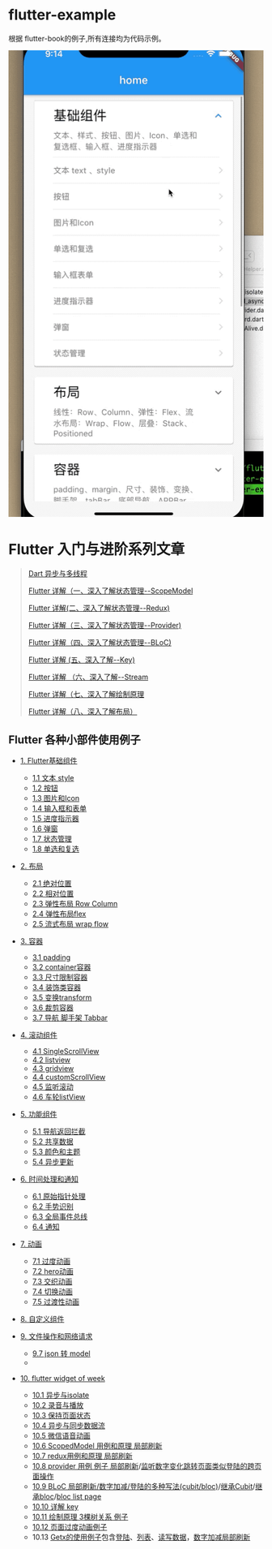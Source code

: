 # flutter-example
根据 flutter-book的例子,所有连接均为代码示例。

![gif](img/demo.gif)

# Flutter 入门与进阶系列文章
  
> [Dart 异步与多线程](https://juejin.im/post/6855129006103576584)
>
> [Flutter 详解（一、深入了解状态管理--ScopeModel](https://juejin.im/post/6860001014289416205)
>
> [Flutter 详解(二、深入了解状态管理--Redux)](https://juejin.im/post/6860747643493515278)
>
> [Flutter 详解（三、深入了解状态管理--Provider)](https://juejin.im/post/6862150535043252237)
>
> [Flutter 详解（四、深入了解状态管理--BLoC)](https://juejin.im/post/6862932168729952264)
>
> [Flutter 详解 (五、深入了解--Key)](https://juejin.im/post/6863300824660082701)
>
> [Flutter 详解 （六、深入了解--Stream](https://juejin.im/post/6864824541764550663)
>
> [Flutter 详解（七、深入了解绘制原理](https://juejin.im/post/6865554947941859335)
>
>[Flutter 详解（八、深入了解布局）](https://juejin.im/post/6867434802262982669/)

##  Flutter 各种小部件使用例子

* [1. Flutter基础组件](#)
	* [1.1 文本 style](lib/baseWidget/baseText.dart)
	* [1.2 按钮](lib/baseWidget/baseButtons.dart)
	* [1.3 图片和Icon](lib/baseWidget/imgAndIcon.dart)
	* [1.4 输入框和表单](lib/baseWidget/baseTextField.dart)
	* [1.5 进度指示器](lib/baseWidget/baseIndicator.dart)
	* [1.6 弹窗](lib/baseWidget/dialog.dart)
	* [1.7 状态管理](lib/baseWidget/baseState.dart)
	* [1.8 单选和复选](lib/baseWidget/baseSwitch.dart)
* [2. 布局](#)
	* [2.1 绝对位置](lib/layout/base_stack.dart)
	* [2.2 相对位置](lib/layout/base_align.dart)
	* [2.3 弹性布局 Row  Column](lib/layout/base_row_and_column.dart)
	* [2.4 弹性布局flex](lib/layout/baseFlex.dart)
	* [2.5 流式布局 wrap flow](lib/layout/base_flow_and_wrap.dart)
* [3. 容器](#)
	* [3.1 padding](/lib/container/base_padding.dart) 
	* [3.2 container容器](/lib/container/base_container.dart)
	* [3.3 尺寸限制容器](/lib/container/base_constraints.dart)
	* [3.4 装饰类容器](/lib/container/base_decorateBox.dart)
	* [3.5 变换transform](/lib/container/base_transform.dart)
	* [3.6 裁剪容器](/lib/container/base_clip.dart)
	* [3.7 导航 脚手架 Tabbar](/lib/container/base_bars.dart)

* [4. 滚动组件](#)
	* [4.1 SingleScrollView](lib/scrollview/baseSingleChildScrollView.dart)
	* [4.2 listview](lib/scrollview/baseListView.dart)
	* [4.3 gridview](lib/scrollview/baseGridView.dart)
	* [4.4 customScrollView](lib/scrollview/baseCustomScrollview.dart)
	* [4.5 监听滚动](lib/scrollview/baseListenScrollViewOffset.dart)
	* [4.6 车轮listView](lib/scrollview/scrollview.dart)

* [5. 功能组件](#)
   * [5.1 导航返回拦截](lib/features/base_will_pop.dart)
   * [5.2 共享数据](lib/features/share_data.dart)
   * [5.3 颜色和主题](lib/features/base_color_and_theme.dart)
   * [5.4 异步更新](lib/features/base_future_stream.dart)
   
* [6. 时间处理和通知](#)
   * [6.1 原始指针处理](lib/features/base_touch_handle.dart)
   * [6.2 手势识别](lib/features/base_gesturedetetor.dart)
   * [6.3 全局事件总线](lib/features/base_eventbus.dart)
   * [6.4 通知](lib/features/base_notification.dart)
* [7. 动画](#)
	* [7.1 过度动画](lib/animation/base_pageRoute.dart)
	* [7.2 hero动画](lib/animation/base_hreo.dart)
	* [7.3 交织动画](lib/animation/base_tagger_animation.dart)
	* [7.4 切换动画](lib/animation/base_animation_switch.dart)
	* [7.5 过渡性动画](lib/animation/base_animation_diy.dart)
	
* [8. 自定义组件](#)
* [9. 文件操作和网络请求](#)
   * [9.7 json 转 model](lib/file_and_http/json_to_model.dart)
   * 
* [10. flutter widget of week](#)
  * [10.1 异步与isolate](lib/tips/asyn_and_isolate.dart)
  * [10.2 录音与播放](/lib/tips/base_record.dart)
  * [10.3 保持页面状态](lib/tips/keepStateAlive.dart)
  * [10.4 异步与同步数据流](lib/tips/async_and_async*.dart)
  * [10.5 微信语音动画](lib/tips/wechat_view.dart)
  * [10.6 ScopedModel 用例和原理 局部刷新](lib/tips/scoped_page.dart)
  * [10.7 redux用例和原理 局部刷新](lib/tips/redux_page.dart)
  * [10.8 provider 用例 例子 局部刷新](lib/tips/provider/base_provider.dart)/[监听数字变化跳转页面类似登陆的跨页面操作](lib/tips/provider/base_provider_pan_zan.dart)
  * [10.9 BLoC 局部刷新/数字加减/登陆的多种写法(cubit/bloc)](lib/tips/base_bloc.dart)/[继承Cubit](lib/tips/bloc/base_login_cubit.dart)/[继承bloc](lib/tips/bloc/login_bloc/login_bloc_page.dart)/[bloc list page](lib/tips/bloc/list_cubit/bloc/list_bloc.dart)
  * [10.10 详解 key](lib/tips/base_key.dart)
  * [10.11 绘制原理 3棵树关系 例子](lib/tips/base_render_tree.dart)
  * [10.12  页面过度动画例子](lib/animation/base_pageRoute.dart)
  * 10.13  [Getx的使用例子](lib/tips/get/get_example.dart)包含[登陆](lib/tips/get/get_login_page.dart)、[列表](lib/tips/get/get_list_page.dart)、[读写数据](lib/tips/get/get_store.dart)，[数字加减局部刷新](lib/tips/get/get_example.dart)

  
  
  

  











